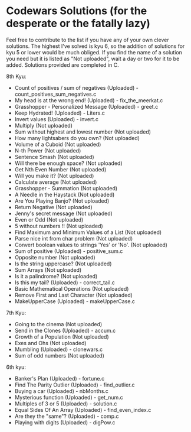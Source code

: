 # Codewars Solutions (for the desperate or the fatally lazy)
Feel free to contribute to the list if you have any of your own clever solutions.
The highest I've solved is kyu 6, so the addition of solutions for kyu 5 or lower would be much obliged.
If you find the name of a solution you need but it is listed as "Not uploaded", wait a day or two for it to be added.
Solutions provided are completed in C.

8th Kyu:
  - Count of positives / sum of negatives (Uploaded) - count_positives_sum_negatives.c
  - My head is at the wrong end! (Uploaded) - fix_the_meerkat.c
  - Grasshopper - Personalized Message (Uploaded) - greet.c
  - Keep Hydrated! (Uploaded) - Liters.c
  - Invert values (Uploaded) - invert.c
  - Multiply (Not uploaded)
  - Sum without highest and lowest number (Not uploaded)
  - How many lightsabers do you own? (Not uploaded)
  - Volume of a Cuboid (Not uploaded)
  - N-th Power (Not uploaded)
  - Sentence Smash (Not uploaded)
  - Will there be enough space? (Not uploaded)
  - Get Nth Even Number (Not uploaded)
  - Will you make it? (Not uploaded)
  - Calculate average (Not uploaded)
  - Grasshopper - Summation (Not uploaded)
  - A Needle in the Haystack (Not uploaded)
  - Are You Playing Banjo? (Not uploaded)
  - Return Negative (Not uploaded)
  - Jenny's secret message (Not uploaded)
  - Even or Odd (Not uploaded)
  - 5 without numbers !! (Not uploaded)
  - Find Maximum and Minimum Values of a List (Not uploaded)
  - Parse nice int from char problem (Not uploaded)
  - Convert boolean values to strings 'Yes' or 'No'. (Not uploaded)
  - Sum of positive (Uploaded) - positive_sum.c
  - Opposite number (Not uploaded)
  - Is the string uppercase? (Not uploaded)
  - Sum Arrays (Not uploaded)
  - Is it a palindrome? (Not uploaded)
  - Is this my tail? (Uploaded) - correct_tail.c
  - Basic Mathematical Operations (Not uploaded)
  - Remove First and Last Character (Not uploaded)
  - MakeUpperCase (Uploaded) - makeUpperCase.c
  
7th Kyu:
  - Going to the cinema (Not uploaded)
  - Send in the Clones (Uploaded) - accum.c
  - Growth of a Population (Not uploaded)
  - Exes and Ohs (Not uploaded)
  - Mumbling (Uploaded) - clonewars.c
  - Sum of odd numbers (Not uploaded)
  
6th kyu:
  - Banker's Plan (Uploaded) - fortune.c
  - Find The Parity Outlier (Uploaded) - find_outlier.c
  - Buying a car (Uploaded) - nbMonths.c
  - Mysterious function (Uploaded) - get_num.c
  - Multiples of 3 or 5 (Uploaded) - solution.c
  - Equal Sides Of An Array (Uploaded) - find_even_index.c
  - Are they the "same"? (Uploaded) - comp.c
  - Playing with digits (Uploaded) - digPow.c


